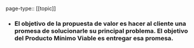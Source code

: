 page-type:: [[topic]]
- ### El objetivo de la propuesta de valor es hacer al cliente una promesa de solucionarle su principal problema. El objetivo del Producto Mínimo Viable es entregar esa promesa.


